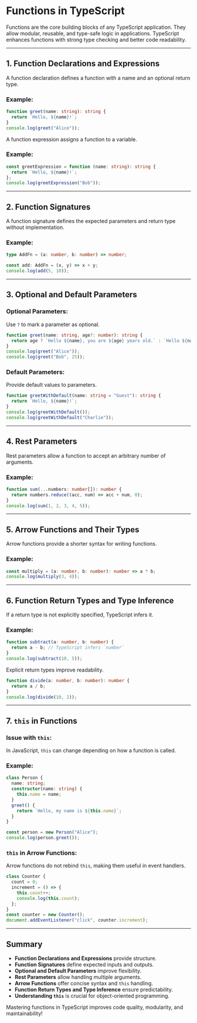 # Functions in TypeScript

Functions are the core building blocks of any TypeScript application. They allow modular, reusable, and type-safe logic in applications. TypeScript enhances functions with strong type checking and better code readability.

---

## 1. Function Declarations and Expressions

A function declaration defines a function with a name and an optional return type.

### Example:

```ts
function greet(name: string): string {
  return `Hello, ${name}!`;
}
console.log(greet("Alice"));
```

A function expression assigns a function to a variable.

### Example:

```ts
const greetExpression = function (name: string): string {
  return `Hello, ${name}!`;
};
console.log(greetExpression("Bob"));
```

---

## 2. Function Signatures

A function signature defines the expected parameters and return type without implementation.

### Example:

```ts
type AddFn = (a: number, b: number) => number;

const add: AddFn = (x, y) => x + y;
console.log(add(5, 10));
```

---

## 3. Optional and Default Parameters

### Optional Parameters:

Use `?` to mark a parameter as optional.

```ts
function greet(name: string, age?: number): string {
  return age ? `Hello ${name}, you are ${age} years old.` : `Hello ${name}!`;
}
console.log(greet("Alice"));
console.log(greet("Bob", 25));
```

### Default Parameters:

Provide default values to parameters.

```ts
function greetWithDefault(name: string = "Guest"): string {
  return `Hello, ${name}!`;
}
console.log(greetWithDefault());
console.log(greetWithDefault("Charlie"));
```

---

## 4. Rest Parameters

Rest parameters allow a function to accept an arbitrary number of arguments.

### Example:

```ts
function sum(...numbers: number[]): number {
  return numbers.reduce((acc, num) => acc + num, 0);
}
console.log(sum(1, 2, 3, 4, 5));
```

---

## 5. Arrow Functions and Their Types

Arrow functions provide a shorter syntax for writing functions.

### Example:

```ts
const multiply = (a: number, b: number): number => a * b;
console.log(multiply(3, 4));
```

---

## 6. Function Return Types and Type Inference

If a return type is not explicitly specified, TypeScript infers it.

### Example:

```ts
function subtract(a: number, b: number) {
  return a - b; // TypeScript infers `number`
}
console.log(subtract(10, 5));
```

Explicit return types improve readability.

```ts
function divide(a: number, b: number): number {
  return a / b;
}
console.log(divide(10, 2));
```

---

## 7. `this` in Functions

### Issue with `this`:

In JavaScript, `this` can change depending on how a function is called.

### Example:

```ts
class Person {
  name: string;
  constructor(name: string) {
    this.name = name;
  }
  greet() {
    return `Hello, my name is ${this.name}`;
  }
}

const person = new Person("Alice");
console.log(person.greet());
```

### `this` in Arrow Functions:

Arrow functions do not rebind `this`, making them useful in event handlers.

```ts
class Counter {
  count = 0;
  increment = () => {
    this.count++;
    console.log(this.count);
  };
}
const counter = new Counter();
document.addEventListener("click", counter.increment);
```

---

## Summary

- **Function Declarations and Expressions** provide structure.
- **Function Signatures** define expected inputs and outputs.
- **Optional and Default Parameters** improve flexibility.
- **Rest Parameters** allow handling multiple arguments.
- **Arrow Functions** offer concise syntax and `this` handling.
- **Function Return Types and Type Inference** ensure predictability.
- **Understanding `this`** is crucial for object-oriented programming.

Mastering functions in TypeScript improves code quality, modularity, and maintainability!
